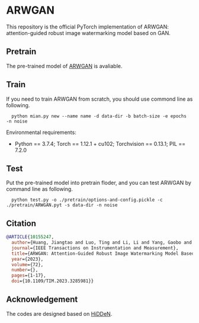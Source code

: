# ARWGAN
This repository is the official PyTorch implementation of ARWGAN: attention-guided robust image watermarking model based on GAN.

## Pretrain
The pre-trained model of [ARWGAN](https://drive.google.com/file/d/1jDpF0LBmuFiy4PNvqaaz7vXyHCbHA4ao/view?usp=drive_link) is avaliable.

## Train
If you need to train ARWGAN from scratch, you should use commond line as following.

      python mian.py new --name name -d data-dir -b batch-size -e epochs  -n noise
      
Environmental requirements:
+ Python == 3.7.4; Torch == 1.12.1 + cu102; Torchvision == 0.13.1; PIL == 7.2.0

## Test
Put the pre-trained model into pretrain floder, and you can test ARWGAN by command line as following.

      python test.py -o ./pretrain/options-and-config.pickle -c ./pretrain/ARWGAN.pyt -s data-dir -n noise

## Citation
```bib
@ARTICLE{10155247,
  author={Huang, Jiangtao and Luo, Ting and Li, Li and Yang, Gaobo and Xu, Haiyong and Chang, Chin-Chen},
  journal={IEEE Transactions on Instrumentation and Measurement}, 
  title={ARWGAN: Attention-Guided Robust Image Watermarking Model Based on GAN}, 
  year={2023},
  volume={72},
  number={},
  pages={1-17},
  doi={10.1109/TIM.2023.3285981}}
```

## Acknowledgement
The codes are designed based on [HiDDeN](https://github.com/ando-khachatryan/HiDDeN).
